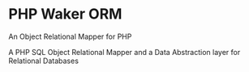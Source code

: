 # PHP Waker ORM

An Object Relational Mapper for PHP

A PHP SQL Object Relational Mapper and a Data Abstraction layer for Relational Databases
